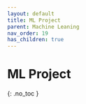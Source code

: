 ```yaml
---
layout: default
title: ML Project
parent: Machine Leaning
nav_order: 19
has_children: true
---
```


# ML Project
{: .no_toc }

